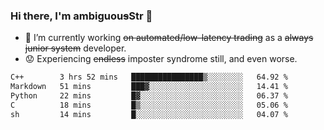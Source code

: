 ### Hi there, I'm ambiguou~~s~~Str 👋

<!--
**ambiguoustexture/ambiguoustexture** is a ✨ _special_ ✨ repository because its `README.md` (this file) appears on your GitHub profile.

Here are some ideas to get you started:
-->
- 🔭 I’m currently working ~~on automated/low-latency trading~~ as a ~~always junior system~~ developer.
- :worried: Experiencing ~~endless~~ imposter syndrome still, and even worse.

<!--START_SECTION:waka-->

```txt
C++        3 hrs 52 mins   ████████████████▒░░░░░░░░   64.92 %
Markdown   51 mins         ███▓░░░░░░░░░░░░░░░░░░░░░   14.41 %
Python     22 mins         █▓░░░░░░░░░░░░░░░░░░░░░░░   06.37 %
C          18 mins         █▒░░░░░░░░░░░░░░░░░░░░░░░   05.06 %
sh         14 mins         █░░░░░░░░░░░░░░░░░░░░░░░░   04.07 %
```

<!--END_SECTION:waka-->
